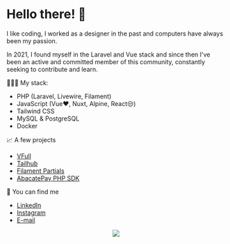 # Hello there! 🫨

I like coding, I worked as a designer in the past and computers have always been my passion.

In 2021, I found myself in the Laravel and Vue stack and since then I've been an active and committed member of this community, constantly seeking to contribute and learn.

🧑🏼‍💻 My stack:
- PHP (Laravel, Livewire, Filament)
- JavaScript (Vue❤️, Nuxt, Alpine, React😒)
- Tailwind CSS
- MySQL & PostgreSQL
- Docker

📈 A few projects
- [VFull](https://github.com/andrefelipe18/VFull)
- [Tailhub](https://tailhub.vercel.app)
- [Filament Partials](https://github.com/andrefelipe18/filament-partials)
- [AbacatePay PHP SDK](https://github.com/andrefelipe18/abacatepay-sdk)
 
🤝 You can find me
- [LinkedIn](https://www.linkedin.com/in/andr%C3%A9dominguess/)
- [Instagram](https://www.instagram.com/andre.dominguess/)
- [E-mail](mailto:dominguesstroppa@gmail.com)

<p align="center">
  <a href="https://skillicons.dev">
    <img src="https://skillicons.dev/icons?i=laravel,vue,nuxt,javascript,php,typescript,docker,git,tailwind,vitest,ubuntu,pinia,nodejs,adonis" />
  </a>
</p>
